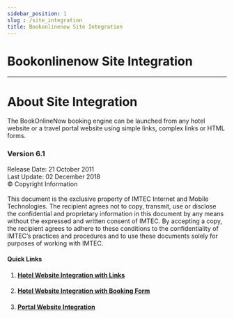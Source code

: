 ```yaml
---
sidebar_position: 1
slug : /site_integration
title: Bookonlinenow Site Integration
---
```

#  Bookonlinenow Site Integration


---
#  About Site Integration


The BookOnlineNow booking engine can be launched from any hotel website or a travel portal website using simple links, complex links or HTML forms.


### Version 6.1
Release Date: 21 October 2011 <br/>
Last Update: 02 December 2018 <br/>
© Copyright Information <br/><br/>
This document is the exclusive property of IMTEC Internet and Mobile Technologies. The recipient agrees not to copy, transmit, use or disclose the confidential and proprietary information in this document by any means without the expressed and written consent of IMTEC. By accepting a copy, the recipient agrees to adhere to these conditions to the confidentiality of IMTEC’s practices and procedures and to use these documents solely for purposes of working with IMTEC.

####  Quick Links

1. #### [Hotel Website Integration with Links](./Site_Integration/Integration/1-website_integration_with_links.md)
2. #### [Hotel Website Integration with Booking Form](./Site_Integration/Integration/2-website_integration_with_booking_form.md)
3. #### [Portal Website Integration](./Site_Integration/Integration/3-portal-website-integration.md)
